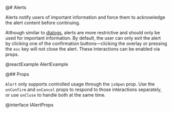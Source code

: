 @# Alerts

Alerts notify users of important information and force them to acknowledge the alert content before
continuing.

Although similar to [dialogs](#core/components/dialog), alerts are more
restrictive and should only be used for important information. By default, the
user can only exit the alert by clicking one of the confirmation
buttons—clicking the overlay or pressing the `esc` key will not close the alert.
These interactions can be enabled via props.

@reactExample AlertExample

@## Props

`Alert` only supports controlled usage through the `isOpen` prop. Use the
`onConfirm` and `onCancel` props to respond to those interactions separately, or
use `onClose` to handle both at the same time.

@interface IAlertProps
